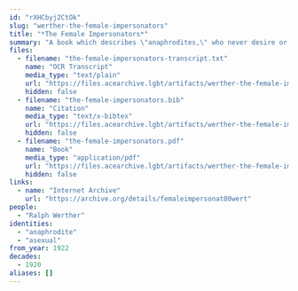 ```yaml
---
id: "rXHCbyj2CtOk"
slug: "werther-the-female-impersonators"
title: "*The Female Impersonators*"
summary: "A book which describes \"anaphrodites,\" who never desire or pursue marriage, courtship, or sex"
files:
  - filename: "the-female-impersonators-transcript.txt"
    name: "OCR Transcript"
    media_type: "text/plain"
    url: "https://files.acearchive.lgbt/artifacts/werther-the-female-impersonators/the-female-impersonators-transcript.txt"
    hidden: false
  - filename: "the-female-impersonators.bib"
    name: "Citation"
    media_type: "text/x-bibtex"
    url: "https://files.acearchive.lgbt/artifacts/werther-the-female-impersonators/the-female-impersonators.bib"
    hidden: false
  - filename: "the-female-impersonators.pdf"
    name: "Book"
    media_type: "application/pdf"
    url: "https://files.acearchive.lgbt/artifacts/werther-the-female-impersonators/the-female-impersonators.pdf"
    hidden: false
links:
  - name: "Internet Archive"
    url: "https://archive.org/details/femaleimpersonat00wert"
people:
  - "Ralph Werther"
identities:
  - "anaphrodite"
  - "asexual"
from_year: 1922
decades:
  - 1920
aliases: []
---
```

